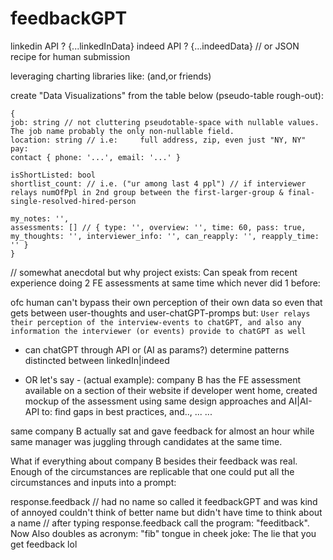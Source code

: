# feedbackGPT
linkedin API ? {...linkedInData} indeed API ? {...indeedData} // or JSON recipe for human submission

leveraging charting libraries like:
<ReCharts/> (and,or friends)

create "Data Visualizations" from the table below (pseudo-table rough-out):

```
{
job: string // not cluttering pseudotable-space with nullable values. The job name probably the only non-nullable field. 
location: string // i.e:     full address, zip, even just "NY, NY" 
pay: 
contact { phone: '...', email: '...' } 
                                   
isShortListed: bool
shortlist_count: // i.e. ("ur among last 4 ppl") // if interviewer relays numOfPpl in 2nd group between the first-larger-group & final-single-resolved-hired-person

my_notes: '',
assessments: [] // { type: '', overview: '', time: 60, pass: true, my_thoughts: '', interviewer_info: '', can_reapply: '', reapply_time: '' } 
}
```

// somewhat anecdotal but why project exists:
Can speak from recent experience doing 2 FE assessments at same time which never did 1 before:

ofc human can't bypass their own perception of their own data so even that gets between user-thoughts and user-chatGPT-promps but:
`User relays their perception of the interview-events to chatGPT, and also any information the interviewer (or events) provide to chatGPT as well`

* can chatGPT through API or (AI as params?) determine patterns distincted between linkedIn|indeed

* OR let's say - (actual example):
company B has the FE assessment available on a section of their website
if developer went home, created mockup of the assessment using same design approaches and AI|AI-API to: find gaps in best practices, and.., ... ...

same company B actually sat and gave feedback for almost an hour while same manager was juggling through candidates at the same time.

What if everything about company B besides their feedback was real.
Enough of the circumstances are replicable that one could put all the circumstances and inputs into a prompt:

response.feedback
// had no name so called it feedbackGPT and was kind of annoyed couldn't think of better name but didn't have time to think about a name
// after typing response.feedback call the program: "feeditback". Now Also doubles as acronym: "fib" tongue in cheek joke: The lie that you get feedback lol

